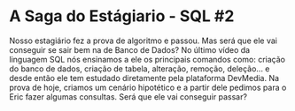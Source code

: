 # A Saga do Estágiario - SQL #2

Nosso estagiário fez a prova de algoritmo e passou. Mas será que ele vai conseguir se sair bem na de Banco de Dados? No último vídeo da linguagem SQL nós ensinamos a ele os principais comandos como: criação do banco de dados, criação de tabela, alteração, remoção, deleção... e desde então ele tem estudado diretamente pela plataforma DevMedia. Na prova de hoje, criamos um cenário hipotético e a partir dele pedimos para o Eric fazer algumas consultas. Será que ele vai conseguir passar?
